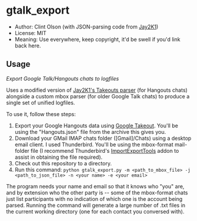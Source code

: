 gtalk_export
============

* Author: Clint Olson (with JSON-parsing code from [Jay2K1](http://blog.jay2k1.com/))
* License: MIT
* Meaning: Use everywhere, keep copyright, it'd be swell if you'd link back here.
 
## Usage
_Export Google Talk/Hangouts chats to logfiles_

Uses a modified version of [Jay2K1's Takeouts parser](http://hangoutparser.jay2k1.com/) (for Hangouts chats) alongside a custom mbox parser (for older Google Talk chats) to produce a single set of unified logfiles.

To use it, follow these steps:

1. Export your Google Hangouts data using [Google Takeout](https://www.google.com/settings/takeout).  You'll be using the "Hangouts.json" file from the archive this gives you.
2. Download your GMail IMAP chats folder ([Gmail]/Chats) using a desktop email client.  I used Thunderbird.  You'll be using the mbox-format mail-folder file (I recommend Thunderbird's [ImportExportTools](https://addons.mozilla.org/en-us/thunderbird/addon/importexporttools/) addon to assist in obtaining the file required).
3. Check out this repository to a directory.
4. Run this command: `python gtalk_export.py -m <path_to_mbox_file> -j <path_to_json_file> -n <your name> -e <your email>`
 
The program needs your name and email so that it knows who "you" are, and by extension who the other party is -- some of the mbox-format chats just list participants with no indication of which one is the account being parsed.  Running the command will generate a large number of .txt files in the current working directory (one for each contact you conversed with).
